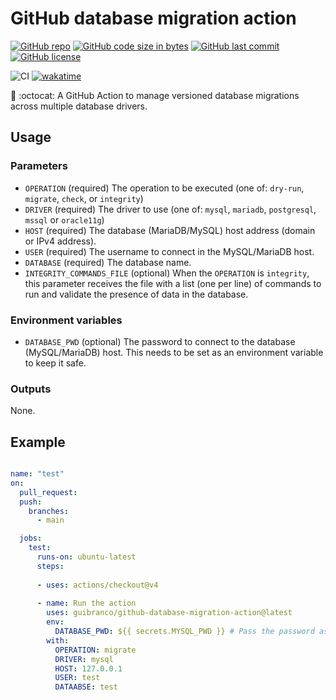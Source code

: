 # GitHub database migration action

[![GitHub repo](https://img.shields.io/badge/GitHub-guibranco%2Fgithub--database--migration--action-green.svg?style=plastic&logo=github)](https://github.com/guibranco/github-database-migration-action "shields.io")
[![GitHub code size in bytes](https://img.shields.io/github/languages/code-size/guibranco/github-database-migration-action?color=green&label=Code%20size&style=plastic&logo=github)](https://github.com/guibranco/github-database-migration-action "shields.io")
[![GitHub last commit](https://img.shields.io/github/last-commit/guibranco/github-database-migration-action?color=green&logo=github&style=plastic&label=Last%20commit)](https://github.com/guibranco/github-database-migration-action "shields.io")
[![GitHub license](https://img.shields.io/github/license/guibranco/github-database-migration-action?color=green&logo=github&style=plastic&label=License)](https://github.com/guibranco/github-database-migration-action "shields.io")

![CI](https://github.com/guibranco/github-database-migration-action/actions/workflows/ci.yml/badge.svg)
[![wakatime](https://wakatime.com/badge/github/guibranco/github-database-migration-action.svg)](https://wakatime.com/badge/github/guibranco/github-database-migration-action)

🎲 :octocat: A GitHub Action to manage versioned database migrations across multiple database drivers.

## Usage

### Parameters

* `OPERATION` (required)
The operation to be executed (one of: `dry-run`, `migrate`, `check`, or `integrity`)
* `DRIVER` (required)
The driver to use (one of: `mysql`, `mariadb`, `postgresql`, `mssql` or `oracle11g`)
* `HOST` (required)
The database (MariaDB/MySQL) host address (domain or IPv4 address).
* `USER` (required)
The username to connect in the MySQL/MariaDB host.
* `DATABASE` (required)
The database name.
* `INTEGRITY_COMMANDS_FILE` (optional)
When the `OPERATION` is `integrity`, this parameter receives the file with a list (one per line) of commands to run and validate the presence of data in the database.

### Environment variables

* `DATABASE_PWD` (optional)
The password to connect to the database (MySQL/MariaDB) host. This needs to be set as an environment variable to keep it safe.

### Outputs

None.

## Example

```yml

name: "test"
on:
  pull_request:
  push:
    branches:
      - main

  jobs:
    test:
      runs-on: ubuntu-latest
      steps:
      
      - uses: actions/checkout@v4
  
      - name: Run the action
        uses: guibranco/github-database-migration-action@latest
        env:
          DATABASE_PWD: ${{ secrets.MYSQL_PWD }} # Pass the password as an environment variable to keep it secret.
        with:
          OPERATION: migrate
          DRIVER: mysql
          HOST: 127.0.0.1
          USER: test
          DATAABSE: test          
```
